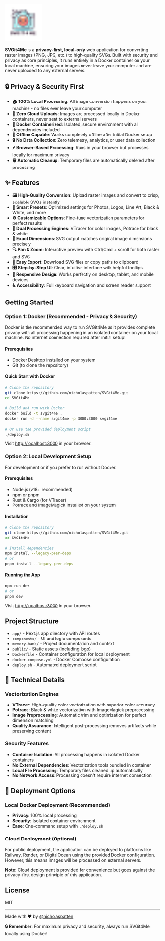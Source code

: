 # <img src="public/logo.svg" alt="SVG It 4 Me Logo" width="120" style="vertical-align:middle;" />

**SVGit4Me** is a **privacy-first, local-only** web application for converting raster images (PNG, JPG, etc.) to high-quality SVGs. Built with security and privacy as core principles, it runs entirely in a Docker container on your local machine, ensuring your images never leave your computer and are never uploaded to any external servers.

## 🔒 Privacy & Security First

- **🏠 100% Local Processing**: All image conversion happens on your machine - no files ever leave your computer
- **🚫 Zero Cloud Uploads**: Images are processed locally in Docker containers, never sent to external servers
- **🐳 Docker Containerized**: Isolated, secure environment with all dependencies included
- **📱 Offline Capable**: Works completely offline after initial Docker setup
- **🔒 No Data Collection**: Zero telemetry, analytics, or user data collection
- **⚡ Browser-Based Processing**: Runs in your browser but processes locally for maximum privacy
- **🗑️ Automatic Cleanup**: Temporary files are automatically deleted after processing

## ✨ Features

- **🖼️ High-Quality Conversion**: Upload raster images and convert to crisp, scalable SVGs instantly
- **🎯 Smart Presets**: Optimized settings for Photos, Logos, Line Art, Black & White, and more
- **⚙️ Customizable Options**: Fine-tune vectorization parameters for perfect results
- **🎨 Dual Processing Engines**: VTracer for color images, Potrace for black & white
- **📏 Exact Dimensions**: SVG output matches original image dimensions precisely
- **🔍 Pan & Zoom**: Interactive preview with Ctrl/Cmd + scroll for both raster and SVG
- **💾 Easy Export**: Download SVG files or copy paths to clipboard
- **🎛️ Step-by-Step UI**: Clear, intuitive interface with helpful tooltips
- **📱 Responsive Design**: Works perfectly on desktop, tablet, and mobile devices
- **♿ Accessibility**: Full keyboard navigation and screen reader support

## Getting Started

### Option 1: Docker (Recommended - Privacy & Security)

Docker is the recommended way to run SVGit4Me as it provides complete privacy with all processing happening in an isolated container on your local machine. No internet connection required after initial setup!

#### Prerequisites
- Docker Desktop installed on your system
- Git (to clone the repository)

#### Quick Start with Docker

```bash
# Clone the repository
git clone https://github.com/nicholaspatten/SVGit4Me.git
cd SVGit4Me

# Build and run with Docker
docker build -t svgit4me .
docker run -d --name svgit4me -p 3000:3000 svgit4me

# Or use the provided deployment script
./deploy.sh
```

Visit [http://localhost:3000](http://localhost:3000) in your browser.

### Option 2: Local Development Setup

For development or if you prefer to run without Docker.

#### Prerequisites
- Node.js (v18+ recommended)
- npm or pnpm
- Rust & Cargo (for VTracer)
- Potrace and ImageMagick installed on your system

#### Installation

```bash
# Clone the repository
git clone https://github.com/nicholaspatten/SVGit4Me.git
cd SVGit4Me

# Install dependencies
npm install --legacy-peer-deps
# or
pnpm install --legacy-peer-deps
```

#### Running the App

```bash
npm run dev
# or
pnpm dev
```

Visit [http://localhost:3000](http://localhost:3000) in your browser.

## Project Structure
- `app/` - Next.js app directory with API routes
- `components/` - UI and logic components
- `memory-bank/` - Project documentation and context
- `public/` - Static assets (including logo)
- `Dockerfile` - Container configuration for local deployment
- `docker-compose.yml` - Docker Compose configuration
- `deploy.sh` - Automated deployment script

## 🔧 Technical Details

### Vectorization Engines
- **VTracer**: High-quality color vectorization with superior color accuracy
- **Potrace**: Black & white vectorization with ImageMagick preprocessing
- **Image Preprocessing**: Automatic trim and optimization for perfect dimension matching
- **Quality Assurance**: Intelligent post-processing removes artifacts while preserving content

### Security Features
- **Container Isolation**: All processing happens in isolated Docker containers
- **No External Dependencies**: Vectorization tools bundled in container
- **Local File Processing**: Temporary files cleaned up automatically
- **No Network Access**: Processing doesn't require internet connection

## 🚀 Deployment Options

### Local Docker Deployment (Recommended)
- **Privacy**: 100% local processing
- **Security**: Isolated container environment
- **Ease**: One-command setup with `./deploy.sh`

### Cloud Deployment (Optional)
For public deployment, the application can be deployed to platforms like Railway, Render, or DigitalOcean using the provided Docker configuration. However, this means images will be processed on external servers.

**Note**: Cloud deployment is provided for convenience but goes against the privacy-first design principle of this application.

## License
MIT

---

Made with ❤️ by [@nicholaspatten](https://github.com/nicholaspatten)

**🔒 Remember**: For maximum privacy and security, always run SVGit4Me locally using Docker! 